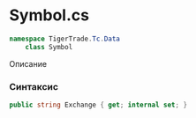 
# Symbol.cs
```csharp
namespace TigerTrade.Tc.Data  
    class Symbol
```

Описание

### Синтаксис
```csharp
public string Exchange { get; internal set; }
```
